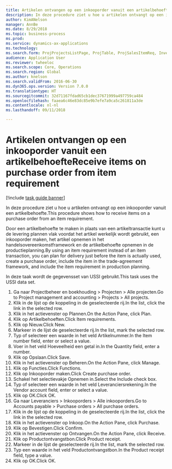 ```yaml
--- 
title: Artikelen ontvangen op een inkooporder vanuit een artikelbehoefte
description: In deze procedure ziet u hoe u artikelen ontvangt op een inkooporder vanuit een artikelbehoefte.
author: KimANelson
manager: AnnBe
ms.date: 8/29/2018
ms.topic: business-process
ms.prod: 
ms.service: dynamics-ax-applications
ms.technology: 
ms.search.form: ProjProjectsListPage, ProjTable, ProjSalesItemReq, InventItemIdLookupSimple, PurchCreateFromSalesOrder, VendAccountItemLookup, PurchTable, PurchEditLines
audience: Application User
ms.reviewer: twheeloc
ms.search.scope: Core, Operations
ms.search.region: Global
ms.author: knelson
ms.search.validFrom: 2016-06-30
ms.dyn365.ops.version: Version 7.0.0
ms.translationtype: HT
ms.sourcegitcommit: 32d71167fdad65cb1dec37671999a497759ca484
ms.openlocfilehash: faaea6c46e83dc85e9b7efe7a9ca5c261811a3de
ms.contentlocale: nl-nl
ms.lasthandoff: 09/11/2018

---
```

# <a name="receive-items-on-purchase-order-from-item-requirement"></a><span data-ttu-id="1d44e-103">Artikelen ontvangen op een inkooporder vanuit een artikelbehoefte</span><span class="sxs-lookup"><span data-stu-id="1d44e-103">Receive items on purchase order from item requirement</span></span>

[!include [task guide banner](../../includes/task-guide-banner.md)]

<span data-ttu-id="1d44e-104">In deze procedure ziet u hoe u artikelen ontvangt op een inkooporder vanuit een artikelbehoefte.</span><span class="sxs-lookup"><span data-stu-id="1d44e-104">This procedure shows how to receive items on a purchase order from an item requirement.</span></span>

<span data-ttu-id="1d44e-105">Door een artikelbehoefte te maken in plaats van een artikeltransactie kunt u de levering plannen vlak voordat het artikel werkelijk wordt gebruikt, een inkooporder maken, het artikel opnemen in het handelsovereenkomstframework en de artikelbehoefte opnemen in de productieplanning.</span><span class="sxs-lookup"><span data-stu-id="1d44e-105">By using an item requirement instead of an item transaction, you can plan for delivery just before the item is actually used, create a purchase order, include the item in the trade-agreement framework, and include the item requirement in production planning.</span></span> 

<span data-ttu-id="1d44e-106">In deze taak wordt de gegevensset van USSI gebruikt.</span><span class="sxs-lookup"><span data-stu-id="1d44e-106">This task uses the USSI data set.</span></span>

1. <span data-ttu-id="1d44e-107">Ga naar Projectbeheer en boekhouding > Projecten > Alle projecten.</span><span class="sxs-lookup"><span data-stu-id="1d44e-107">Go to Project management and accounting > Projects > All projects.</span></span>
2. <span data-ttu-id="1d44e-108">Klik in de lijst op de koppeling in de geselecteerde rij.</span><span class="sxs-lookup"><span data-stu-id="1d44e-108">In the list, click the link in the selected row.</span></span>
3. <span data-ttu-id="1d44e-109">Klik in het actievenster op Plannen.</span><span class="sxs-lookup"><span data-stu-id="1d44e-109">On the Action Pane, click Plan.</span></span>
4. <span data-ttu-id="1d44e-110">Klik op Artikelbehoeften.</span><span class="sxs-lookup"><span data-stu-id="1d44e-110">Click Item requirements.</span></span>
5. <span data-ttu-id="1d44e-111">Klik op Nieuw.</span><span class="sxs-lookup"><span data-stu-id="1d44e-111">Click New.</span></span>
6. <span data-ttu-id="1d44e-112">Markeer in de lijst de geselecteerde rij.</span><span class="sxs-lookup"><span data-stu-id="1d44e-112">In the list, mark the selected row.</span></span>
7. <span data-ttu-id="1d44e-113">Typ of selecteer een waarde in het veld Artikelnummer.</span><span class="sxs-lookup"><span data-stu-id="1d44e-113">In the Item number field, enter or select a value.</span></span>
8. <span data-ttu-id="1d44e-114">Voer in het veld Hoeveelheid een getal in.</span><span class="sxs-lookup"><span data-stu-id="1d44e-114">In the Quantity field, enter a number.</span></span>
9. <span data-ttu-id="1d44e-115">Klik op Opslaan.</span><span class="sxs-lookup"><span data-stu-id="1d44e-115">Click Save.</span></span>
10. <span data-ttu-id="1d44e-116">Klik in het actievenster op Beheren.</span><span class="sxs-lookup"><span data-stu-id="1d44e-116">On the Action Pane, click Manage.</span></span>
11. <span data-ttu-id="1d44e-117">Klik op Functies.</span><span class="sxs-lookup"><span data-stu-id="1d44e-117">Click Functions.</span></span>
12. <span data-ttu-id="1d44e-118">Klik op Inkooporder maken.</span><span class="sxs-lookup"><span data-stu-id="1d44e-118">Click Create purchase order.</span></span>
13. <span data-ttu-id="1d44e-119">Schakel het selectievakje Opnemen in.</span><span class="sxs-lookup"><span data-stu-id="1d44e-119">Select the Include check box.</span></span>
14. <span data-ttu-id="1d44e-120">Typ of selecteer een waarde in het veld Leveranciersrekening.</span><span class="sxs-lookup"><span data-stu-id="1d44e-120">In the Vendor account field, enter or select a value.</span></span>
15. <span data-ttu-id="1d44e-121">Klik op OK.</span><span class="sxs-lookup"><span data-stu-id="1d44e-121">Click OK.</span></span>
16. <span data-ttu-id="1d44e-122">Ga naar Leveranciers > Inkooporders > Alle inkooporders.</span><span class="sxs-lookup"><span data-stu-id="1d44e-122">Go to Accounts payable > Purchase orders > All purchase orders.</span></span>
17. <span data-ttu-id="1d44e-123">Klik in de lijst op de koppeling in de geselecteerde rij.</span><span class="sxs-lookup"><span data-stu-id="1d44e-123">In the list, click the link in the selected row.</span></span>
18. <span data-ttu-id="1d44e-124">Klik in het actievenster op Inkoop.</span><span class="sxs-lookup"><span data-stu-id="1d44e-124">On the Action Pane, click Purchase.</span></span>
19. <span data-ttu-id="1d44e-125">Klik op Bevestigen.</span><span class="sxs-lookup"><span data-stu-id="1d44e-125">Click Confirm.</span></span>
20. <span data-ttu-id="1d44e-126">Klik in het actievenster op Ontvangen.</span><span class="sxs-lookup"><span data-stu-id="1d44e-126">On the Action Pane, click Receive.</span></span>
21. <span data-ttu-id="1d44e-127">Klik op Productontvangstbon.</span><span class="sxs-lookup"><span data-stu-id="1d44e-127">Click Product receipt.</span></span>
22. <span data-ttu-id="1d44e-128">Markeer in de lijst de geselecteerde rij.</span><span class="sxs-lookup"><span data-stu-id="1d44e-128">In the list, mark the selected row.</span></span>
23. <span data-ttu-id="1d44e-129">Typ een waarde in het veld Productontvangstbon.</span><span class="sxs-lookup"><span data-stu-id="1d44e-129">In the Product receipt field, type a value.</span></span>
24. <span data-ttu-id="1d44e-130">Klik op OK.</span><span class="sxs-lookup"><span data-stu-id="1d44e-130">Click OK.</span></span>


